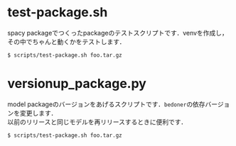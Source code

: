 # test-package.sh

spacy packageでつくったpackageのテストスクリプトです．venvを作成し，その中でちゃんと動くかをテストします．  

```bash
$ scripts/test-package.sh foo.tar.gz
```

# versionup_package.py

model packageのバージョンをあげるスクリプトです．`bedoner`の依存バージョンを変更します．  
以前のリリースと同じモデルを再リリースするときに便利です．

```bash
$ scripts/test-package.sh foo.tar.gz
```